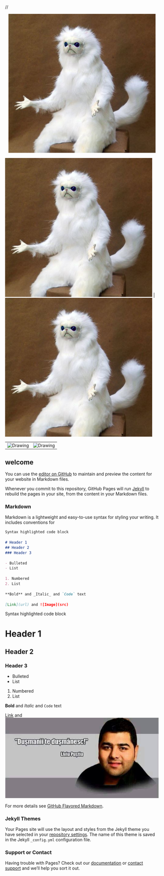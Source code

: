 // <div style="text-align:center"><img src="catroomguardian.JPG" /></div>

<a href="http://google.com/" rel="some text">![Foo](catroomguardian.JPG)</a>  | <a href="http://google.com/" rel="some text">![Foo](catroomguardian.JPG)</a>

<table><tr>
<td> <img src="Nordic_trails.jpg" alt="Drawing" style="width: 250px;"/> </td>
<td> <img src="Nordic_trails.jpg" alt="Drawing" style="width: 250px;"/> </td>
</tr></table>

## welcome

You can use the [editor on GitHub](https://github.com/AdrianPopa1909/AdrianPopa1909.github.io/edit/master/docs/index.md) to maintain and preview the content for your website in Markdown files.

Whenever you commit to this repository, GitHub Pages will run [Jekyll](https://jekyllrb.com/) to rebuild the pages in your site, from the content in your Markdown files.

### Markdown

Markdown is a lightweight and easy-to-use syntax for styling your writing. It includes conventions for

```markdown
Syntax highlighted code block

# Header 1
## Header 2
### Header 3

- Bulleted
- List

1. Numbered
2. List

**Bold** and _Italic_ and `Code` text

[Link](url) and ![Image](src)
```
Syntax highlighted code block

# Header 1
## Header 2
### Header 3

- Bulleted
- List

1. Numbered
2. List

**Bold** and _Italic_ and `Code` text

[Link](url) and ![Image](579038_252340704942690_1104975101_n.jpg)

For more details see [GitHub Flavored Markdown](https://guides.github.com/features/mastering-markdown/).

### Jekyll Themes

Your Pages site will use the layout and styles from the Jekyll theme you have selected in your [repository settings](https://github.com/AdrianPopa1909/AdrianPopa1909.github.io/settings). The name of this theme is saved in the Jekyll `_config.yml` configuration file.

### Support or Contact

Having trouble with Pages? Check out our [documentation](https://docs.github.com/categories/github-pages-basics/) or [contact support](https://github.com/contact) and we’ll help you sort it out.
